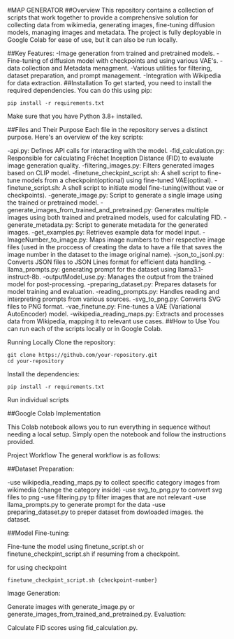#MAP GENERATOR
##Overview
This repository contains a collection of scripts that work together to provide a comprehensive solution for collecting data from wikimedia, generating images, fine-tuning diffusion models, managing images and metadata. The project is fully deployable in Google Colab for ease of use, but it can also be run locally.

##Key Features:
-Image generation from trained and pretrained models.
-Fine-tuning of diffusion model with checkpoints and using various VAE's.
-data collection and Metadata menagment.
-Various utilities for filtering, dataset preparation, and prompt management.
-Integration with Wikipedia for data extraction.
##Installation
To get started, you need to install the required dependencies. You can do this using pip:

```
pip install -r requirements.txt
```
Make sure that you have Python 3.8+ installed.

##Files and Their Purpose
Each file in the repository serves a distinct purpose. Here's an overview of the key scripts:

-api.py: Defines API calls for interacting with the model.
-fid_calculation.py: Responsible for calculating Fréchet Inception Distance (FID) to evaluate image generation quality.
-filtering_images.py: Filters generated images based on CLIP model.
-finetune_checkpint_script.sh: A shell script to fine-tune models from a checkpoint(optional) using fine-tuned VAE(optinal).
-finetune_script.sh: A shell script to initiate model fine-tuning(without vae or checkpoints).
-generate_image.py: Script to generate a single image using the trained or pretrained model.
-generate_images_from_trained_and_pretrained.py: Generates multiple images using both trained and pretrained models, used for calculating FID.
-generate_metadata.py: Script to generate metadata for the generated images.
-get_examples.py: Retrieves example data for model input.
-ImageNumber_to_image.py: Maps image numbers to their respective image files (used in the proccess of creating the data to have a file that saves the image number in the dataset to the image original name).
-json_to_jsonl.py: Converts JSON files to JSON Lines format for efficient data handling.
-llama_prompts.py: generating prompt for the dataset using llama3.1-instruct-8b.
-outputModel_use.py: Manages the output from the trained model for post-processing.
-preparing_dataset.py: Prepares datasets for model training and evaluation.
-reading_prompts.py: Handles reading and interpreting prompts from various sources.
-svg_to_png.py: Converts SVG files to PNG format.
-vae_finetune.py: Fine-tunes a VAE (Variational AutoEncoder) model.
-wikipedia_reading_maps.py: Extracts and processes data from Wikipedia, mapping it to relevant use cases.
##How to Use
You can run each of the scripts locally or in Google Colab.

Running Locally
Clone the repository:

```
git clone https://github.com/your-repository.git
cd your-repository
```
Install the dependencies:

```
pip install -r requirements.txt
```
Run individual scripts


##Google Colab Implementation

This Colab notebook allows you to run everything in sequence without needing a local setup. Simply open the notebook and follow the instructions provided.

Project Workflow
The general workflow is as follows:

##Dataset Preparation:

-use wikipedia_reading_maps.py to collect specific category images from wikimedia (change the category inside)
-use svg_to_png.py to convert svg files to png
-use filtering.py tp filter images that are not relevant
-use llama_prompts.py to generate prompt for the data
-use preparing_dataset.py to preper dataset from dowloaded images. the dataset.

##Model Fine-tuning:

Fine-tune the model using finetune_script.sh or finetune_checkpint_script.sh if resuming from a checkpoint.

for using checkpoint 
```
finetune_checkpint_script.sh {checkpoint-number}
```

Image Generation:

Generate images with generate_image.py or generate_images_from_trained_and_pretrained.py.
Evaluation:

Calculate FID scores using fid_calculation.py.
